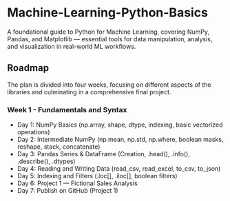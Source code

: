 # Machine-Learning-Python-Basics
A foundational guide to Python for Machine Learning, covering NumPy, Pandas, and Matplotlib — essential tools for data manipulation, analysis, and visualization in real-world ML workflows.

## Roadmap
The plan is divided into four weeks, focusing on different aspects of the libraries and culminating in a comprehensive final project.

### Week 1 - Fundamentals and Syntax
- Day 1: NumPy Basics (np.array, shape, dtype, indexing, basic vectorized operations)
- Day 2: Intermediate NumPy (np.mean, np.std, np.where, boolean masks, reshape, stack, concatenate)
- Day 3: Pandas Series & DataFrame (Creation, .head(), .info(), .describe(), .dtypes)
- Day 4: Reading and Writing Data (read_csv, read_excel, to_csv, to_json)
- Day 5: Indexing and Filters (.loc[], .iloc[], boolean filters)
- Day 6: Project 1 — Fictional Sales Analysis
- Day 7: Publish on GitHub (Project 1)
